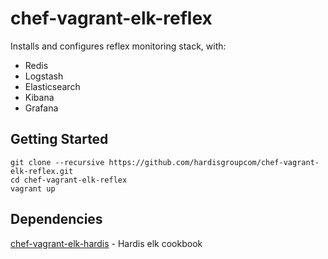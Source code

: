 # chef-vagrant-elk-reflex

Installs and configures reflex monitoring stack, with:
 * Redis
 * Logstash
 * Elasticsearch
 * Kibana
 * Grafana


## Getting Started

```
git clone --recursive https://github.com/hardisgroupcom/chef-vagrant-elk-reflex.git
cd chef-vagrant-elk-reflex
vagrant up
```

## Dependencies

[chef-vagrant-elk-hardis](https://github.com/hardisgroupcom/chef-vagrant-elk-hardis) - Hardis elk cookbook
